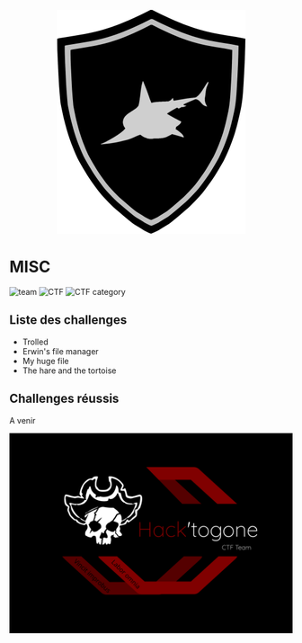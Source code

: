 <p align="center">
  <img src="../sharky_ctf_logo.png">
</p>


# MISC

![team](https://img.shields.io/static/v1?label=Team&message=Hack%27togone&color=E22244&style=for-the-badge)
![CTF](https://img.shields.io/static/v1?label=CTF%20name&message=SharkyCTF&color=blue&style=for-the-badge)
![CTF category](https://img.shields.io/static/v1?label=Catégorie&message=MISC&color=orange&style=for-the-badge)

## Liste des challenges

* Trolled
* Erwin's file manager
* My huge file
* The hare and the tortoise


## Challenges réussis 

A venir

![Hack'togone emblem](../hack_togone.svg)